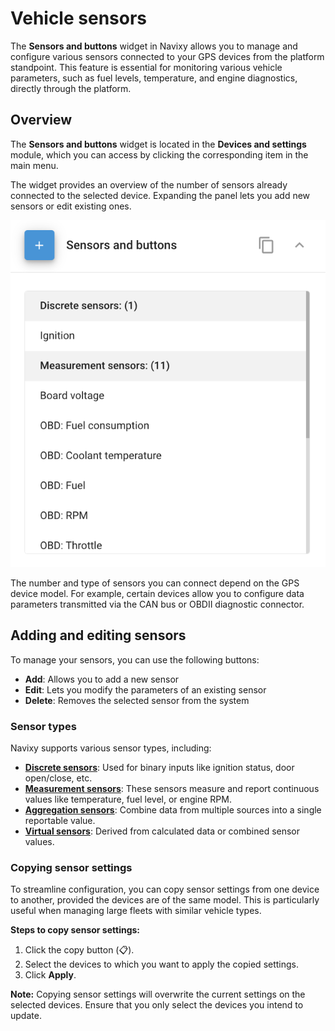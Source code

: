 # Vehicle sensors

The **Sensors and buttons** widget in Navixy allows you to manage and configure various sensors connected to your GPS devices from the platform standpoint. This feature is essential for monitoring various vehicle parameters, such as fuel levels, temperature, and engine diagnostics, directly through the platform.

## Overview

The **Sensors and buttons** widget is located in the **Devices and settings** module, which you can access by clicking the corresponding item in the main menu.

The widget provides an overview of the number of sensors already connected to the selected device. Expanding the panel lets you add new sensors or edit existing ones.

![](../attachments/image-20240815-205217.png)

The number and type of sensors you can connect depend on the GPS device model. For example, certain devices allow you to configure data parameters transmitted via the CAN bus or OBDII diagnostic connector.

## Adding and editing sensors

To manage your sensors, you can use the following buttons:

* **Add**: Allows you to add a new sensor
* **Edit**: Lets you modify the parameters of an existing sensor
* **Delete**: Removes the selected sensor from the system

### Sensor types

Navixy supports various sensor types, including:

* [**Discrete sensors**](discrete-sensors/): Used for binary inputs like ignition status, door open/close, etc.
* [**Measurement sensors**](measurement-sensors/): These sensors measure and report continuous values like temperature, fuel level, or engine RPM.
* [**Aggregation sensors**](aggregation-sensors.md): Combine data from multiple sources into a single reportable value.
* [**Virtual sensors**](virtual-sensors/): Derived from calculated data or combined sensor values.

### Copying sensor settings

To streamline configuration, you can copy sensor settings from one device to another, provided the devices are of the same model. This is particularly useful when managing large fleets with similar vehicle types.

**Steps to copy sensor settings:**

1. Click the copy button (📋).
2. Select the devices to which you want to apply the copied settings.
3. Click **Apply**.

**Note:** Copying sensor settings will overwrite the current settings on the selected devices. Ensure that you only select the devices you intend to update.
